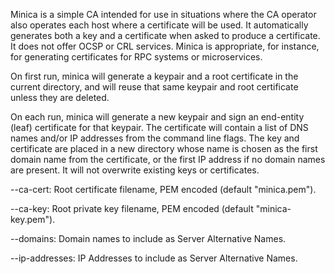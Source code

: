 Minica is a simple CA intended for use in situations where the CA operator
also operates each host where a certificate will be used. It automatically
generates both a key and a certificate when asked to produce a certificate.
It does not offer OCSP or CRL services. Minica is appropriate, for instance,
for generating certificates for RPC systems or microservices.

On first run, minica will generate a keypair and a root certificate in the
current directory, and will reuse that same keypair and root certificate
unless they are deleted.

On each run, minica will generate a new keypair and sign an end-entity (leaf)
certificate for that keypair. The certificate will contain a list of DNS names
and/or IP addresses from the command line flags. The key and certificate are
placed in a new directory whose name is chosen as the first domain name from
the certificate, or the first IP address if no domain names are present. It
will not overwrite existing keys or certificates.

  --ca-cert: Root certificate filename, PEM encoded (default "minica.pem").

  --ca-key: Root private key filename, PEM encoded (default "minica-key.pem").

  --domains: Domain names to include as Server Alternative Names.

  --ip-addresses: IP Addresses to include as Server Alternative Names.
